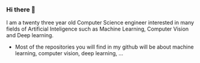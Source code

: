 ### Hi there 👋

I am a twenty three year old Computer Science engineer interested in many
fields of Artificial Inteligence such as Machine Learning, Computer Vision
and Deep learning. 

- Most of the repositories you will find in my github will be about machine learning, computer vision, deep learning, ...

